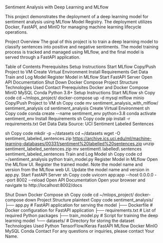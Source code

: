 Sentiment Analysis with Deep Learning and MLflow



This project demonstrates the deployment of a deep learning model for sentiment analysis using MLflow Model Registry. The deployment utilizes Docker, FastAPI, and MinIO for managing machine learning lifecycle operations.

Project Overview
The goal of this project is to train a deep learning model to classify sentences into positive and negative sentiments. The model training process is tracked and managed using MLflow, and the final model is served through a FastAPI application.

Table of Contents
Prerequisites
Setup Instructions
Start MLflow
Copy/Push Project to VM
Create Virtual Environment
Install Requirements
Get Data
Train and Log Model
Register Model in MLflow
Start FastAPI Server
Open API Documentation
Shut Down Docker Compose
Project Structure
Technologies Used
Contact
Prerequisites
Docker and Docker Compose
MinIO
MySQL
Conda
Python 3.8+
Setup Instructions
Start MLflow
sh
Copy code
cd ~/mlops_project/
docker-compose up -d mysql mlflow minio
Copy/Push Project to VM
sh
Copy code
mv sentiment_analysis_with_mlflow/ sentiment_analysis
cd sentiment_analysis
Create Virtual Environment
sh
Copy code
conda create --name sentiment_env python=3.8
conda activate sentiment_env
Install Requirements
sh
Copy code
pip install -r requirements.txt
Get Data
Data Source: UCI Sentiment Labeled Sentences

sh
Copy code
mkdir -p ~/datasets
cd ~/datasets
wget -O sentiment_labeled_sentences.zip https://archive.ics.uci.edu/ml/machine-learning-databases/00331/sentiment%20labelled%20sentences.zip
unzip sentiment_labeled_sentences.zip
mv sentiment\ labelled\ sentences sentiment_labeled_sentences
Train and Log Model
sh
Copy code
cd ~/sentiment_analysis
python train_model.py
Register Model in MLflow
Open the MLflow UI.
Register the trained model.
Note the model name and version from the MLflow web UI.
Update the model name and version in app.py.
Start FastAPI Server
sh
Copy code
uvicorn app:app --host 0.0.0.0 --port 8002 --reload
Open API Documentation
Open your browser and navigate to http://localhost:8002/docs

Shut Down Docker Compose
sh
Copy code
cd ~/mlops_project/
docker-compose down
Project Structure
plaintext
Copy code
sentiment_analysis/
├── app.py                  # FastAPI application for serving the model
├── Dockerfile              # Docker configuration for FastAPI application
├── requirements.txt        # List of required Python packages
├── train_model.py          # Script for training the deep learning model
└── datasets/               # Directory for storing the dataset
Technologies Used
Python
TensorFlow/Keras
FastAPI
MLflow
Docker
MinIO
MySQL
Conda
Contact
For any questions or inquiries, please contact Your Name.
